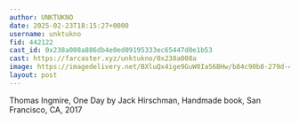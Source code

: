 ```yaml
---
author: UNKTUKNO
date: 2025-02-23T18:15:27+0000
username: unktukno
fid: 442122
cast_id: 0x238a008a886db4e0ed09195333ec65447d0e1b53
cast: https://farcaster.xyz/unktukno/0x238a008a
image: https://imagedelivery.net/BXluQx4ige9GuW0Ia56BHw/b84c90b8-279d-410e-bc5f-5d8f284f9400/original
layout: post
---
```


Thomas Ingmire, One Day by Jack Hirschman, Handmade book, San Francisco, CA, 2017

<img src='https://imagedelivery.net/BXluQx4ige9GuW0Ia56BHw/b84c90b8-279d-410e-bc5f-5d8f284f9400/original' alt='' referrerpolicy='no-referrer'/>
